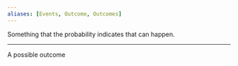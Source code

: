 ```yaml
---
aliases: [Events, Outcome, Outcomes]
---
```



Something that the probability indicates that can happen.

---

A possible outcome